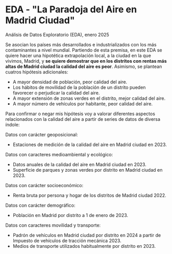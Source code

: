 # **EDA - "La Paradoja del Aire en Madrid Ciudad"**
Análisis de Datos Exploratorio (EDA), enero 2025

Se asocian los países más desarrollados e industrializados con los más contaminantes a nivel mundial. Partiendo de esta premisa, en este EDA se quiere hacer una hipotética extrapolación local, a la ciudad en la que vivimos, Madrid, y **se quiere demostrar que en los distritos con rentas más altas de Madrid ciudad la calidad del aire es peor**. Asimismo, se plantean cuatros hipótesis adicionales: 
- A mayor densidad de población, peor calidad del aire. 
- Los hábitos de movilidad de la población de un distrito pueden favorecer o perjudicar la calidad del aire. 
- A mayor extensión de zonas verdes en el distrito, mejor calidad del aire. 
- A mayor número de vehículos por habitante, peor calidad del aire. 

Para confirmar o negar mis hipótesis voy a valorar diferentes aspectos relacionados con la calidad del aire a partir de series de datos de diversa índole: 

Datos con carácter geoposicional: 
- Estaciones de medición de la calidad del aire en Madrid ciudad en 2023. 

Datos con caracteres medioambiental y ecológico: 
- Datos anuales de la calidad del aire en Madrid ciudad en 2023. 
- Superficie de parques y zonas verdes por distrito en Madrid ciudad en 2023. 

Datos con carácter socioeconómico: 
- Renta bruta por persona y hogar de los distritos de Madrid ciudad 2022.

Datos con carácter demográfico: 
- Población en Madrid por distrito a 1 de enero de 2023. 

Datos con caracteres movilidad y transporte: 
- Padrón de vehículos en Madrid ciudad por distrito en 2024 a partir de Impuesto de vehículos de tracción mecánica 2023.  
- Medios de transporte utilizados habitualmente por distrito en 2023.
